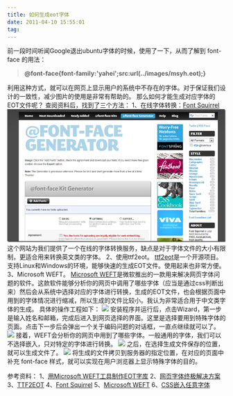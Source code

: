 ```yaml
---
title: 如何生成eot字体
date: 2011-04-10 15:55:01
tag: 
---
```


前一段时间听闻Google退出ubuntu字体的时候，使用了一下，从而了解到 font-face 的用法：
> **@font-face{font-family:'yahei';src:url(../images/msyh.eot);}**

利用这种方式，就可以在网页上显示用户的系统中不存在的字体。对于保证我们设计的一致性，减少图片的使用是非常有帮助的。
那么如何才能生成对应字体的EOT文件呢？
查阅资料后，找到了三个方法：
1、在线字体转换：[Font Squirrel](http://www.fontsquirrel.com/fontface/generator)
[![](./20110410-generate-eot/201104101554453143.png)](http://images.cnblogs.com/cnblogs_com/cocowool/201104/201104101554377334.png)
这个网站为我们提供了一个在线的字体转换服务，缺点是对于字体文件的大小有限制，更适合用来转换英文类的字体。
2、使用ttf2eot。
[ttf2eot](http://code.google.com/p/ttf2eot/wiki/Demo)是一个开源项目。支持Linux和Windows的环境，能够快速的生成EOT文件。使用起来也非常方便。
3、Microsoft WEFT。
[Microsoft WEFT](http://www.microsoft.com/typography/web/embedding/weft3/download.aspx)是微软推出的一款用来解决网页字体问题的软件。这款软件能够分析你的网页中调用了哪些字体（应当是通过css判断出来）然后会从系统中选择对应的字体进行转换，生成的EOT文件，也会根据页面中用到的字体情况进行缩减，所以生成的文件比较小。我认为非常适合用于中文类字体的生成。
具体的操作工程如下：
![](./20110410-generate-eot/5aacef20d35a0638375fb64ef7d8fbff1.jpg)
安装程序并运行后，点击Wizard，第一步是输入姓名和邮箱，完成后进入到网页选择的界面。这里是选择要用到特殊字体的页面。点击下一步后会弹出一个关于编码问题的对话框，一直点继续就可以了。
![](./20110410-generate-eot/e111f05a838b3d09dac0b53523f91fbf1.jpg)
接着，WEFT会分析你的网页中用到了哪些字体。一般通用的字体，我们可以不选择嵌入，只对特定的字体进行转换。
![](./20110410-generate-eot/76c8d37b30ed152f8c64e9fc00bd77881.jpg)
之后，在选择生成文件保存的位置，就可以生成文件了。
![](./20110410-generate-eot/d1b24effee66032fb6fdf7dd589718bb1.jpg)
将生成的文件拷贝到服务器的指定位置，在对应的页面中补充 font-face 样式，就可以实现在用户浏览器上显示特殊字体的目的。

参考资料：
1、[用Microsoft WEFT工具制作EOT字库](http://longoes.com/blog/design/microsoft-weft_font_family.html)
2、[网页字体终极解决方案](http://blog.cnfront.com/article.asp?id=229)
3、[TTF2EOT](http://code.google.com/p/ttf2eot/)
4、[Font Squirrel](http://www.fontsquirrel.com/fontface/generator)
5、[Microsoft WEFT](http://www.microsoft.com/typography/web/embedding/weft3/weft01.htm)
6、[CSS嵌入任意字体](http://blog.csdn.net/ruanzhijun9999999999/archive/2010/10/25/5963253.aspx)












